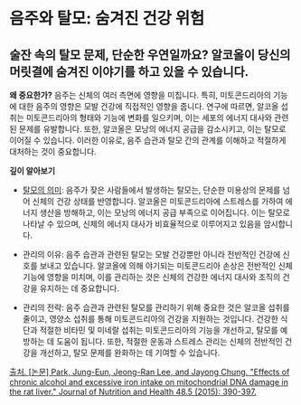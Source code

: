 ﻿
# 음주와 탈모: 숨겨진 건강 위험

## 술잔 속의 탈모 문제, 단순한 우연일까요? 알코올이 당신의 머릿결에 숨겨진 이야기를 하고 있을 수 있습니다.

**왜 중요한가?** 
음주는 신체의 여러 측면에 영향을 미칩니다. 특히, 미토콘드리아의 기능에 대한 음주의 영향은 모발 건강에 직접적인 영향을 줍니다. 연구에 따르면, 알코올 섭취는 미토콘드리아의 형태와 기능에 변화를 일으키며, 이는 세포의 에너지 대사와 관련된 문제를 유발합니다. 또한, 알코올은 모낭의 에너지 공급을 감소시키고, 이는 탈모로 이어질 수 있습니다. 이러한 이유로, 음주 습관과 탈모 간의 관계를 이해하고 적절하게 대처하는 것이 중요합니다. 

**깊이 알아보기** 

- [탈모의 의미](https://frontier-three.vercel.app/kr/m04/m0401/m040101): 음주가 잦은 사람들에서 발생하는 탈모는, 단순한 미용상의 문제를 넘어 신체의 건강 상태를 반영합니다. 알코올은 미토콘드리아에 스트레스를 가하여 에너지 생산을 방해하고, 이는 모낭의 에너지 공급 부족으로 이어집니다. 이는 탈모로 나타날 수 있으며, 신체의 에너지 대사가 비효율적으로 이루어지고 있음을 암시합니다. 

- 관리의 이유: 음주 습관과 관련된 탈모는 모발 건강뿐만 아니라 전반적인 건강에 신호를 보내고 있습니다. 알코올에 의해 야기되는 미토콘드리아 손상은 전반적인 신체 기능에 영향을 미치며, 이를 관리하는 것은 신체의 건강한 에너지 대사와 조직의 건강을 유지하는 데 중요합니다. 

- 관리의 전략: 음주 습관과 관련된 탈모를 관리하기 위해 중요한 것은 알코올 섭취를 줄이고, 영양소 섭취를 통해 미토콘드리아의 건강을 지원하는 것입니다. 건강한 식단과 적절한 비타민 및 미네랄 섭취는 미토콘드리아의 기능을 개선하고, 탈모를 예방하는 데 도움이 됩니다. 또한, 적절한 운동과 스트레스 관리는 신체의 전반적인 건강을 개선하고, 탈모 문제를 완화하는 데 기여할 수 있습니다.

[출처. \[논문\] Park, Jung-Eun, Jeong-Ran Lee, and Jayong Chung. "Effects of chronic alcohol and excessive iron intake on mitochondrial DNA damage in the rat liver." Journal of Nutrition and Health 48.5 (2015): 390-397.](https://frontier-three.vercel.app/kr/m04/m0407/m040714)
<!--stackedit_data:
eyJoaXN0b3J5IjpbODI5NjE5NTM3XX0=
-->